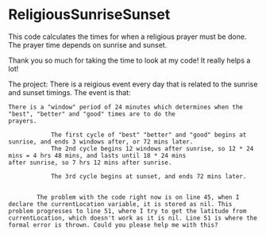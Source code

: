 # ReligiousSunriseSunset
This code calculates the times for when a religious prayer must be done. The prayer time depends on sunrise and sunset.


 Thank you so much for taking the time to look at my code! It really helps a lot!
 
 The project:
 There is a reigious event every day that is related to the sunrise and sunset timings. The event is that:
 
    There is a "window" period of 24 minutes which determines when the "best", "better" and "good" times are to do the                    prayers.
    
                The first cycle of "best" "better" and "good" begins at sunrise, and ends 3 windows after, or 72 mins later.
                The 2nd cycle begins 12 windows after sunrise, so 12 * 24 mins = 4 hrs 48 mins, and lasts until 18 * 24 mins                        after sunrise, so 7 hrs 12 mins after sunrise.
                
                The 3rd cycle begins at sunset, and ends 72 mins later.
            
 
            The problem with the code right now is on line 45, when I declare the currentLocation variable, it is stored as nil. This problem progresses to line 51, where I try to get the latitude from currentLocation, which doesn't work as it is nil. Line 51 is where the formal error is thrown. Could you please help me with this?
 
